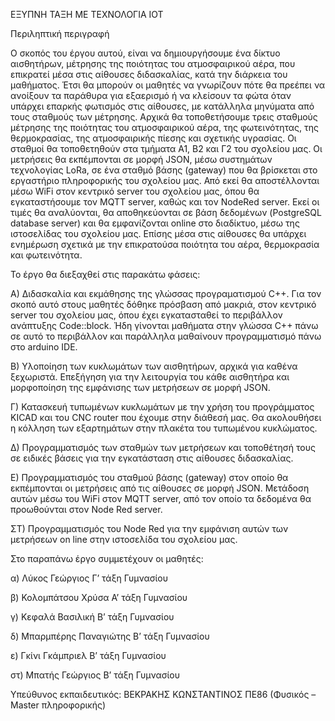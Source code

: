 ΕΞΥΠΝΗ ΤΑΞΗ ΜΕ ΤΕΧΝΟΛΟΓΙΑ ΙΟΤ

Περιληπτική περιγραφή

Ο σκοπός του έργου αυτού, είναι να δημιουργήσουμε ένα δίκτυο αισθητήρων, μέτρησης της ποιότητας του ατμοσφαιρικού αέρα, 
που επικρατεί μέσα στις αίθουσες διδασκαλίας, κατά την διάρκεια του μαθήματος.
Έτσι θα μπορούν οι μαθητές να γνωρίζουν πότε θα πρεέπει να ανοίξουν τα παράθυρα για εξαερισμό ή να κλείσουν τα φώτα όταν υπάρχει επαρκής φωτισμός στις αίθουσες, 
με κατάλληλα μηνύματα από τους σταθμούς των μέτρησης. 
Αρχικά θα τοποθετήσουμε τρεις σταθμούς μέτρησης της ποιότητας του ατμοσφαιρικού αέρα, της φωτεινότητας, της θερμοκρασίας, της ατμοσφαιρικής πίεσης και σχετικής υγρασίας. 
Οι σταθμοί θα τοποθετηθούν στα τμήματα Α1, Β2 και Γ2 του σχολείου μας.
Οι μετρήσεις θα εκπέμπονται σε μορφή JSON, μέσω συστημάτων τεχνολογίας LoRa, σε ένα σταθμό βάσης (gateway) που θα βρίσκεται στο εργαστήριο πληροφορικής του σχολείου μας.
Από εκεί θα αποστέλλονται μέσω WiFi στον κεντρικό server του σχολείου μας, όπου θα εγκαταστήσουμε τον MQTT server, καθώς και τον NodeRed server.
Εκεί οι τιμές θα αναλύονται, θα αποθηκεύονται σε βάση δεδομένων (PostgreSQL database server) και θα εμφανίζονται online στο διαδίκτυο, μέσω της ιστοσελίδας του σχολείου μας.
Επίσης μέσα στις αίθουσες θα υπάρχει ενημέρωση σχετικά με την επικρατούσα ποιότητα του αέρα, θερμοκρασία και φωτεινότητα. 

Το έργο θα διεξαχθεί στις παρακάτω φάσεις:

Α) Διδασκαλία και εκμάθησης της γλώσσας προγραματισμού C++.
Για τον σκοπό αυτό στους μαθητές δόθηκε πρόσβαση από μακριά, στον κεντρικό server του σχολείου μας, 
όπου έχει εγκατασταθεί το περιβάλλον ανάπτυξης Code::block. 
Ήδη γίνονται μαθήματα στην γλώσσα C++ πάνω σε αυτό το περιβάλλον και παράλληλα μαθαίνουν προγραμματισμό πάνω στο arduino IDE.

B) Υλοποίηση των κυκλωμάτων των αισθητήρων, αρχικά για καθένα ξεχωριστά.
Επεξήγηση για την λειτουργία του κάθε αισθητήρα και μορφοποίηση της εμφάνισης των μετρήσεων σε μορφή JSON.

Γ) Κατασκευή τυπωμένων κυκλωμάτων με την χρήση του προγράμματος KICAD και του CNC router που έχουμε στην διάθεσή μας. 
Θα ακολουθήσει η κόλληση των εξαρτημάτων στην πλακέτα του τυπωμένου κυκλώματος.

Δ) Προγραμματισμός των σταθμών των μετρήσεων και τοποθέτησή τους σε ειδικές βάσεις για την εγκατάσταση στις αίθουσες διδασκαλίας.

Ε) Προγραμματισμός του σταθμού βάσης (gateway) στον οποίο θα εκπέμπονται οι μετρήσεις από τις αίθουσες σε μορφή JSON. 
Μετάδοση αυτών μέσω του WiFi στον MQTT server, από τον οποίο τα δεδομένα θα προωθούνται στον Node Red server.

ΣΤ) Προγραμματισμός του Node Red για την εμφάνιση αυτών των μετρήσεων on line στην ιστοσελίδα του σχολείου μας.


Στο παραπάνω έργο συμμετέχουν οι μαθητές:

α) Λύκος Γεώργιος		      Γ’ τάξη Γυμνασίου

β) Κολομπάτσου Χρύσα	    Α’ τάξη Γυμνασίου

γ) Κεφαλά Βασιλική		    Β’ τάξη Γυμνασίου

δ) Μπαρμπέρης Παναγιώτης	Β’ τάξη Γυμνασίου

ε) Γκίνι Γκάμπριελ		    Β’ τάξη Γυμνασίου

στ) Μπατής Γεώργιος       Β’ τάξη Γυμνασίου

Υπεύθυνος εκπαιδευτικός:
ΒΕΚΡΑΚΗΣ ΚΩΝΣΤΑΝΤΙΝΟΣ ΠΕ86 (Φυσικός – Master πληροφορικής)




